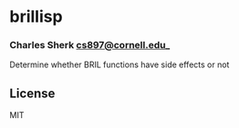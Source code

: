 # brillisp
### Charles Sherk <cs897@cornell.edu>_

Determine whether BRIL functions have side effects or not

## License

MIT

